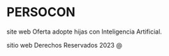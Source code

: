 # PERSOCON
site web  Oferta adopte hijas con Inteligencia Artificial.

 sitio web Derechos Reservados 2023 @

